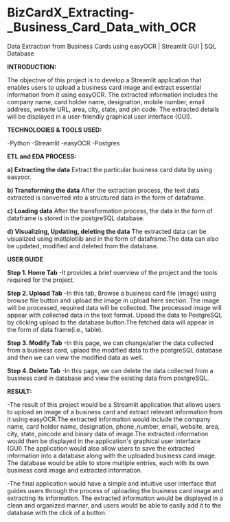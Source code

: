 # BizCardX_Extracting-_Business_Card_Data_with_OCR
Data Extraction from Business Cards using easyOCR | Streamlit GUI | SQL Database

**INTRODUCTION:**

The objective of this project is to develop a Streamlit application that enables users to upload a business card image and extract essential information from it using easyOCR. The extracted information includes the company name, card holder name, designation, mobile number, email address, website URL, area, city, state, and pin code. The extracted details will be displayed in a user-friendly graphical user interface (GUI).

**TECHNOLOGIES & TOOLS USED:**

-Python
-Streamlit
-easyOCR
-Postgres

**ETL and EDA PROCESS:**

**a) Extracting the data**
Extract the particular business card data by using easyocr.

**b) Transforming the data**
After the extraction process, the text data extracted is converted into a structured data in the form of dataframe.

**c) Loading data**
After the transformation process, the data in the form of dataframe is stored in the postgreSQL database.

**d) Visualizing, Updating, deleting the data**
The extracted data can be visualized using matlplotlib and in the form of dataframe.The data can also be updated, modified and deleted from the database.

**USER GUIDE**

**Step 1. Home Tab**
-It provides a brief overview of the project and the tools required for the project.

**Step 2. Upload Tab**
-In this tab, Browse a business card file (image) using browse file button and upload the image in upload here section. The image will be processed, required data will be collected. The processed image will appear with collected data in the text format. Upoad the data to PostgreSQL by clicking upload to the database button.The fetched data will appear in the form of data frame(i.e., table).

**Step 3. Modify Tab**
-In this page, we can change/alter the data collected from a business card, uplaod the modified data to the postgreSQL database and then we can view the modified data as well.

**Step 4. Delete Tab**
-In this page, we can delete the data collected from a business card in database and view the existing data from postgreSQL.

**RESULT:**

-The result of this project would be a Streamlit application that allows users to upload an image of a business card and extract relevant information from it using easyOCR.The extracted information would include the company name, card holder name,
designation, phone_number, email, website, area, city, state, pincode and binary data of image.The extracted information would then be displayed in the application's graphical user interface (GUI).The application would also allow users to save the extracted information into a database along with the uploaded business card image. The database would be able to store multiple entries, each with its own business card image and extracted information.

-The final application would have a simple and intuitive user interface that guides users through the process of uploading the business card image and extracting its information. The extracted information would be displayed in a clean and organized manner, and users would be able to easily add it to the database with the click of a button.

